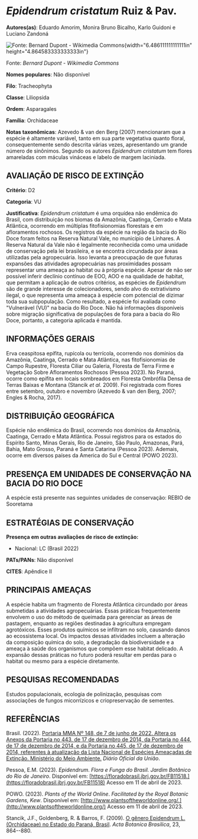 # *Epidendrum cristatum* Ruiz & Pav.

**Autores(as)**: Eduardo Amorim, Monira Bruno Bicalho, Karlo Guidoni e Luciano Zandoná

![Fonte: Bernard Dupont - Wikimedia Commons](media/rId20.jpg){width="6.486111111111111in" height="4.864583333333333in"}

Fonte: *Bernard Dupont - Wikimedia Commons*

**Nomes populares**: Não disponível

**Filo**: Tracheophyta

**Classe**: Liliopsida

**Ordem**: Asparagales

**Família**: Orchidaceae

**Notas taxonômicas**: Azevedo & van den Berg (2007) mencionaram que a espécie é altamente variável, tanto em sua parte vegetativa quanto floral, consequentemente sendo descrita várias vezes, apresentando um grande número de sinônimos. Segundo os autores *Epidendrum cristatum* tem flores amareladas com máculas vináceas e labelo de margem laciniada.

## AVALIAÇÃO DE RISCO DE EXTINÇÃO

**Critério**: D2

**Categoria**: VU

**Justificativa**: *Epidendrum cristatum* é uma orquídea não endêmica do Brasil, com distribuição nos biomas da Amazônia, Caatinga, Cerrado e Mata Atlântica, ocorrendo em múltiplas fitofisionomias florestais e em afloramentos rochosos. Os registros da espécie na região da bacia do Rio Doce foram feitos na Reserva Natural Vale, no município de Linhares. A Reserva Natural da Vale não é legalmente reconhecida como uma unidade de conservação pela lei brasileira, e se encontra circundada por áreas utilizadas pela agropecuária. Isso levanta a preocupação de que futuras expansões das atividades agropecuárias nas proximidades possam representar uma ameaça ao habitat ou à própria espécie. Apesar de não ser possível inferir declínio contínuo de EOO, AOO e na qualidade de habitat, que permitam a aplicação de outros critérios, as espécies de *Epidendrum* são de grande interesse de colecionadores, sendo alvo do extrativismo ilegal, o que representa uma ameaça
à espécie com potencial de dizimar toda sua subpopulação. Como resultado, a espécie foi avaliada como "Vulnerável (VU)" na bacia do Rio Doce. Não há informações disponíveis sobre migração significativa de populações de fora para a bacia do Rio Doce, portanto, a categoria aplicada é mantida.

## INFORMAÇÕES GERAIS

Erva ceaspitosa epífita, rupícola ou terrícola, ocorrendo nos domínios da Amazônia, Caatinga, Cerrado e Mata Atlântica, nas fitofisionomias de Campo Rupestre, Floresta Ciliar ou Galeria, Floresta de Terra Firme e Vegetação Sobre Afloramentos Rochosos (Pessoa 2023). No Paraná, ocorre como epífita em locais sombreados em Floresta Ombrófila Densa de Terras Baixas e Montana (Stancik *et al.* 2009). Foi registrada com flores entre setembro, outubro e novembro (Azevedo & van den Berg, 2007; Engles & Rocha, 2017).

## DISTRIBUIÇÃO GEOGRÁFICA

Espécie não endêmica do Brasil, ocorrendo nos domínios da Amazônia, Caatinga, Cerrado e Mata Atlântica. Possui registros para os estados do Espírito Santo, Minas Gerais, Rio de Janeiro, São Paulo, Amazonas, Pará, Bahia, Mato Grosso, Paraná e Santa Catarina (Pessoa 2023). Ademais, ocorre em diversos países da America do Sul e Central (POWO 2023).

## PRESENÇA EM UNIDADES DE CONSERVAÇÃO NA BACIA DO RIO DOCE

A espécie está presente nas seguintes unidades de conservação: REBIO de Sooretama

## ESTRATÉGIAS DE CONSERVAÇÃO

**Presença em outras avaliações de risco de extinção:**

-   Nacional: LC (Brasil 2022)

**PATs/PANs**: Não disponível

**CITES**: Apêndice II

## PRINCIPAIS AMEAÇAS

A espécie habita um fragmento de Floresta Atlântica circundado por áreas submetidas a atividades agropecuárias. Essas práticas frequentemente envolvem o uso do método de queimada para gerenciar as áreas de pastagem, enquanto as regiões destinadas à agricultura empregam agrotóxicos. Esses produtos químicos se infiltram no solo, causando danos ao ecossistema local. Os impactos dessas atividades incluem a alteração da composição química do solo, a degradação da biodiversidade e a ameaça à saúde dos organismos que compõem esse habitat delicado. A expansão dessas práticas no futuro poderá resultar em perdas para o habitat ou mesmo para a espécie diretamente.

## PESQUISAS RECOMENDADAS

Estudos populacionais, ecologia de polinização, pesquisas com associações de fungos micorrízicos e criopreservação de sementes.

## REFERÊNCIAS

Brasil. (2022). [Portaria MMA Nº 148, de 7 de junho de 2022. Altera os Anexos da Portaria no 443, de 17 de dezembro de 2014, da Portaria no 444, de 17 de dezembro de 2014, e da Portaria no 445, de 17 de dezembro de 2014, referentes à atualização da Lista Nacional de Espécies Ameaçadas de Extinção. Ministério do Meio Ambiente.](https://in.gov.br/en/web/dou/-/portaria-mma-n-148-de-7-de-junho-de-2022-406272733) *Diário Oficial da União*.

Pessoa, E.M. (2023). *Epidendrum*. *Flora e Funga do Brasil. Jardim Botânico do Rio de Janeiro*. Disponível em: [https://floradobrasil.jbrj.gov.br/FB11518.](https://floradobrasil.jbrj.gov.br/FB11518) Acesso em 11 de abril de 2023.

POWO. (2023). *Plants of the World Online*. *Facilitated by the Royal Botanic Gardens, Kew*. Disponível em: [http://www.plantsoftheworldonline.org/.](http://www.plantsoftheworldonline.org/) Acesso em 11 de abril de 2023.

Stancik, J.F., Goldenberg, R. & Barros, F. (2009). [O gênero Epidendrum L. (Orchidaceae) no Estado do Paraná, Brasil](https://doi.org/10.1590/S0102-33062009000300028). *Acta Botanica Brasilica*, 23, 864--880.
